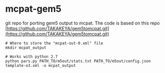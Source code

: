 # mcpat-gem5
git repo for porting gem5 output to mcpat. The code is based on this repo [https://github.com/TAKAKEYA/gem5tomcpat.git](https://github.com/TAKAKEYA/gem5tomcpat.git) 

```
# Where to store the "mcpat-out-0.xml" file 
mkdir mcpat_output

# Works with python 2.7
python pars.py PATH_TO/m5out/stats.txt PATH_TO/m5out/config.json template-o3.xml -o mcpat_output
```
